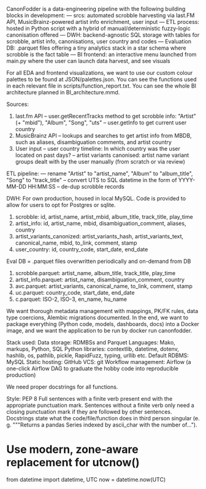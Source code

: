CanonFodder is a data-engineering pipeline with the following building blocks in development:
    — srcs: automated scrobble harvesting via last.FM API, MusicBrainz-powered artist info enrichment, user input
    — ETL process: hosted in Python script with a hybrid of manual/deterministic fuzzy-logic canonisation offered
    — DWH: backend-agnostic SQL storage with tables for scrobble, artist info, canonisations, user country and codes
    — Evaluation DB: .parquet files offering a tiny analytics stack in a star schema where scrobble is the fact table
    — BI frontend: an interactive menu launched from main.py where the user can launch data harvest, and see visuals

For all EDA and frontend visualizations, we want to use our
custom colour palettes to be found at JSON/palettes.json.
You can see the functions used in each relevant file in scripts/function_report.txt.
You can see the whole BI architecture planned in BI_architecture.mmd.

Sources:
1. last.fm API
    – user.getRecentTracks method to get scrobble info: "Artist" (+ "mbid"), "Album", "Song", "uts"
    – user.getInfo to get current user country
2. MusicBrainz API
    – lookups and searches to get artist info from MBDB, such as aliases, disambiguation comments, and artist country
3. User input
    – user country timeline: In which country was the user located on past days?
    – artist variants canonised: artist name variant groups dealt with by the user manually (from scratch or via review)

ETL pipeline:
    — rename "Artist" to "artist_name", "Album" to "album_title", "Song" to "track_title"
    – convert UTS to SQL datetime in the form of YYYY-MM-DD HH:MM:SS
    – de-dup scrobble records

DWH:
For own production, housed in local MySQL.
Code is provided to allow for users to opt for Postgres or sqlite.
1. scrobble: id, artist_name, artist_mbid, album_title, track_title, play_time
2. artist_info: id, artist_name, mbid, disambiguation_comment, aliases, country
3. artist_variants_canonized: artist_variants_hash, artist_variants_text, canonical_name, mbid, to_link, comment, stamp
4. user_country: id, country_code, start_date, end_date

Eval DB = .parquet files overwritten periodically and on-demand from DB
1. scrobble.parquet: artist_name, album_title, track_title, play_time
2. artist_info.parquet: artist_name, disambiguation_comment, country
3. avc.parquet: artist_variants, canonical_name, to_link, comment, stamp
4. uc.parquet: country_code, start_date, end_date
5. c.parquet: ISO-2, ISO-3, en_name, hu_name

We want thorough metadata management with mappings, PK/FK rules, data type coercions, Alembic migrations documented.
In the end, we want to package everything (Python code, models, dashboards, docs) into a Docker image,
and we want the application to be run by docker run canonfodder.

Stack used:
Data storage:        RDMBSs and Parquet
Languages:           Mako, markups, Python, SQL
Python libraries:    contextlib, datetime, dotenv, hashlib, os, pathlib, pickle, RapidFuzz, typing, urllib etc.
Default RDBMS:       MySQL
Static hosting:      GitHub
VCS:                 git
Workflow management: Airflow (a one-click Airflow DAG to graduate the hobby code into reproducible production)

We need proper docstrings for all functions.

Style: PEP 8
Full sentences with a finite verb present end with the appropriate punctuation mark.
Sentences without a finite verb only need a closing punctuation mark if they are followed by other sentences.
Docstrings state what the code/file/function does in third person singular
(e. g. """Returns a pandas Series indexed by ascii_char with the number of…").

# Use modern, zone-aware replacement for utcnow()
from datetime import datetime, UTC
now = datetime.now(UTC)
